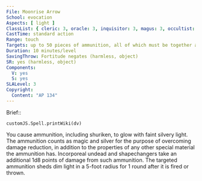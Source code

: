```yaml
---
File: Moonrise Arrow
School: evocation
Aspects: [ light ]
ClassList: { cleric: 3, oracle: 3, inquisitor: 3, magus: 3, occultist: 3, paladin: 3 }
CastTime: standard action
Range: touch
Targets: up to 50 pieces of ammunition, all of which must be together at the time of casting
Duration: 10 minutes/level
SavingThrow: Fortitude negates (harmless, object)
SR: yes (harmless, object)
Components:
  V: yes
  S: yes
SLALevel: 3
Copyright:
  Content: "AP 134"
---
```

Brief:: 

```dataviewjs
customJS.Spell.printWiki(dv)
```

You cause ammunition, including shuriken, to glow with faint silvery light. The ammunition counts as magic and silver for the purpose of overcoming damage reduction, in addition to the properties of any other special material the ammunition has. Incorporeal undead and shapechangers take an additional 1d8 points of damage from such ammunition. The targeted ammunition sheds dim light in a 5-foot radius for 1 round after it is fired or thrown.

